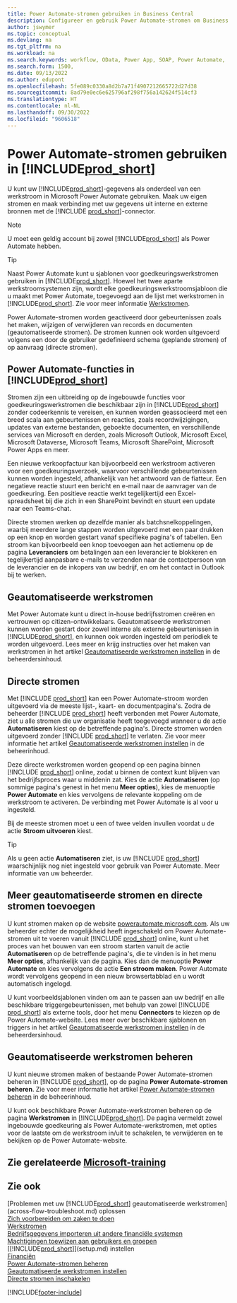 ```yaml
---
title: Power Automate-stromen gebruiken in Business Central
description: Configureer en gebruik Power Automate-stromen om Business Central-gegevens te maken of wijzigen.
author: jswymer
ms.topic: conceptual
ms.devlang: na
ms.tgt_pltfrm: na
ms.workload: na
ms.search.keywords: workflow, OData, Power App, SOAP, Power Automate,
ms.search.form: 1500,
ms.date: 09/13/2022
ms.author: edupont
ms.openlocfilehash: 5fe089c0330a8d2b7a71f4907212665722d27d38
ms.sourcegitcommit: 8ad79e0ec6e625796af298f756a142624f514cf3
ms.translationtype: HT
ms.contentlocale: nl-NL
ms.lasthandoff: 09/30/2022
ms.locfileid: "9606518"
---
```

# <a name="use-power-automate-flows-in-prod_short"></a>Power Automate-stromen gebruiken in [!INCLUDE[prod_short](includes/prod_short.md)]

U kunt uw [!INCLUDE[prod_short](includes/prod_short.md)]-gegevens als onderdeel van een werkstroom in Microsoft Power Automate gebruiken. Maak uw eigen stromen en maak verbinding met uw gegevens uit interne en externe bronnen met de [!INCLUDE [prod_short](includes/prod_short.md)]-connector.

> [!NOTE]
> U moet een geldig account bij zowel [!INCLUDE[prod_short](includes/prod_short.md)] als Power Automate hebben.  

> [!TIP]
> Naast Power Automate kunt u sjablonen voor goedkeuringswerkstromen gebruiken in [!INCLUDE[prod_short](includes/prod_short.md)]. Hoewel het twee aparte werkstroomsystemen zijn, wordt elke goedkeuringswerkstroomsjabloon die u maakt met Power Automate, toegevoegd aan de lijst met werkstromen in [!INCLUDE[prod_short](includes/prod_short.md)]. Zie voor meer informatie [Werkstromen](across-workflow.md).

Power Automate-stromen worden geactiveerd door gebeurtenissen zoals het maken, wijzigen of verwijderen van records en documenten (geautomatiseerde stromen). De stromen kunnen ook worden uitgevoerd volgens een door de gebruiker gedefinieerd schema (geplande stromen) of op aanvraag (directe stromen).

## <a name="power-automate-features-in-prod_short"></a>Power Automate-functies in [!INCLUDE[prod_short](includes/prod_short.md)]

Stromen zijn een uitbreiding op de ingebouwde functies voor goedkeuringswerkstromen die beschikbaar zijn in [!INCLUDE[prod_short](includes/prod_short.md)] zonder codeerkennis te vereisen, en kunnen worden geassocieerd met een breed scala aan gebeurtenissen en reacties, zoals recordwijzigingen, updates van externe bestanden, geboekte documenten, en verschillende services van Microsoft en derden, zoals Microsoft Outlook, Microsoft Excel, Microsoft Dataverse, Microsoft Teams, Microsoft SharePoint, Microsoft Power Apps en meer.

Een nieuwe verkoopfactuur kan bijvoorbeeld een werkstroom activeren voor een goedkeuringsverzoek, waarvoor verschillende gebeurtenissen kunnen worden ingesteld, afhankelijk van het antwoord van de fiatteur. Een negatieve reactie stuurt een bericht en e-mail naar de aanvrager van de goedkeuring. Een positieve reactie werkt tegelijkertijd een Excel-spreadsheet bij die zich in een SharePoint bevindt en stuurt een update naar een Teams-chat.

Directe stromen werken op dezelfde manier als batchsnelkoppelingen, waarbij meerdere lange stappen worden uitgevoerd met een paar drukken op een knop en worden gestart vanaf specifieke pagina's of tabellen. Een stroom kan bijvoorbeeld een knop toevoegen aan het actiemenu op de pagina **Leveranciers** om betalingen aan een leverancier te blokkeren en tegelijkertijd aanpasbare e-mails te verzenden naar de contactpersoon van de leverancier en de inkopers van uw bedrijf, en om het contact in Outlook bij te werken.

## <a name="automated-workflows"></a>Geautomatiseerde werkstromen

Met Power Automate kunt u direct in-house bedrijfsstromen creëren en vertrouwen op citizen-ontwikkelaars. Geautomatiseerde werkstromen kunnen worden gestart door zowel interne als externe gebeurtenissen in [!INCLUDE[prod_short](includes/prod_short.md)], en kunnen ook worden ingesteld om periodiek te worden uitgevoerd. Lees meer en krijg instructies over het maken van werkstromen in het artikel [Geautomatiseerde werkstromen instellen](/dynamics365/business-central/dev-itpro/powerplatform/automate-workflows) in de beheerdersinhoud.

## <a name="instant-flows"></a>Directe stromen

Met [!INCLUDE [prod_short](includes/prod_short.md)] kan een Power Automate-stroom worden uitgevoerd via de meeste lijst-, kaart- en documentpagina's. Zodra de beheerder [!INCLUDE [prod_short](includes/prod_short.md)] heeft verbonden met Power Automate, ziet u alle stromen die uw organisatie heeft toegevoegd wanneer u de actie **Automatiseren** kiest op de betreffende pagina's. Directe stromen worden uitgevoerd zonder [!INCLUDE [prod_short](includes/prod_short.md)] te verlaten. Zie voor meer informatie het artikel [Geautomatiseerde werkstromen instellen](/dynamics365/business-central/dev-itpro/powerplatform/automate-workflows) in de beheerinhoud.

Deze directe werkstromen worden geopend op een pagina binnen [!INCLUDE [prod_short](includes/prod_short.md)] online, zodat u binnen de context kunt blijven van het bedrijfsproces waar u middenin zat. Kies de actie **Automatiseren** (op sommige pagina's genest in het menu **Meer opties**), kies de menuoptie **Power Automate** en kies vervolgens de relevante koppeling om de werkstroom te activeren. De verbinding met Power Automate is al voor u ingesteld.

Bij de meeste stromen moet u een of twee velden invullen voordat u de actie **Stroom uitvoeren** kiest.

> [!TIP]
> Als u geen actie **Automatiseren** ziet, is uw [!INCLUDE [prod_short](includes/prod_short.md)] waarschijnlijk nog niet ingesteld voor gebruik van Power Automate. Meer informatie van uw beheerder.

## <a name="add-more-automated-flows-and-instant-flows"></a>Meer geautomatiseerde stromen en directe stromen toevoegen

U kunt stromen maken op de website [powerautomate.microsoft.com](https://powerautomate.microsoft.com). Als uw beheerder echter de mogelijkheid heeft ingeschakeld om Power Automate-stromen uit te voeren vanuit [!INCLUDE [prod_short](includes/prod_short.md)] online, kunt u het proces van het bouwen van een stroom starten vanuit de actie **Automatiseren** op de betreffende pagina's, die te vinden is in het menu **Meer opties**, afhankelijk van de pagina. Kies dan de menuoptie **Power Automate** en kies vervolgens de actie **Een stroom maken**. Power Automate wordt vervolgens geopend in een nieuw browsertabblad en u wordt automatisch ingelogd.

U kunt voorbeeldsjablonen vinden om aan te passen aan uw bedrijf en alle beschikbare triggergebeurtenissen, met behulp van zowel [!INCLUDE [prod_short](includes/prod_short.md)] als externe tools, door het menu **Connectors** te kiezen op de Power Automate-website. Lees meer over beschikbare sjablonen en triggers in het artikel [Geautomatiseerde werkstromen instellen](/dynamics365/business-central/dev-itpro/powerplatform/automate-workflows) in de beheerdersinhoud.

## <a name="manage-automated-workflows"></a>Geautomatiseerde werkstromen beheren

U kunt nieuwe stromen maken of bestaande Power Automate-stromen beheren in [!INCLUDE [prod_short](includes/prod_short.md)], op de pagina **Power Automate-stromen beheren**. Zie voor meer informatie het artikel [Power Automate-stromen beheren](/dynamics365/business-central/dev-itpro/powerplatform/manage-power-automate-flows) in de beheerinhoud.

U kunt ook beschikbare Power Automate-werkstromen beheren op de pagina **Werkstromen** in [!INCLUDE[prod_short](includes/prod_short.md)]. De pagina vermeldt zowel ingebouwde goedkeuring als Power Automate-werkstromen, met opties voor de laatste om de werkstroom in/uit te schakelen, te verwijderen en te bekijken op de Power Automate-website.

## <a name="see-related-microsoft-training"></a>Zie gerelateerde [Microsoft-training](/training/modules/use-power-automate/)

## <a name="see-also"></a>Zie ook

[Problemen met uw [!INCLUDE[prod_short](includes/prod_short.md)] geautomatiseerde werkstromen](across-flow-troubleshoot.md) oplossen  
[Zich voorbereiden om zaken te doen](ui-get-ready-business.md)  
[Werkstromen](across-workflow.md)  
[Bedrijfsgegevens importeren uit andere financiële systemen](across-import-data-configuration-packages.md)  
[Machtigingen toewijzen aan gebruikers en groepen](ui-define-granular-permissions.md)  
[[!INCLUDE[prod_short](includes/prod_short.md)]](setup.md) instellen  
[Financiën](finance.md)  
[Power Automate-stromen beheren](/dynamics365/business-central/dev-itpro/powerplatform/manage-power-automate-flows)  
[Geautomatiseerde werkstromen instellen](/dynamics365/business-central/dev-itpro/powerplatform/automate-workflows)  
[Directe stromen inschakelen](/dynamics365/business-central/dev-itpro/powerplatform/instant-flows)  

[!INCLUDE[footer-include](includes/footer-banner.md)]
